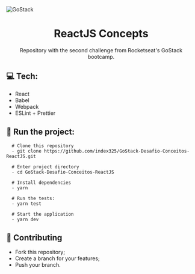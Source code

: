 <img alt="GoStack" src="https://storage.googleapis.com/golden-wind/bootcamp-gostack/header-desafios.png" />
<h1 align=center>ReactJS Concepts</h1>
<p align="center">Repository with the second challenge from Rocketseat's GoStack bootcamp.</p>

## :computer: Tech:
- React
- Babel
- Webpack
- ESLint + Prettier

## :running: Run the project:
```shell
  # Clone this repository
  - git clone https://github.com/index325/GoStack-Desafio-Conceitos-ReactJS.git
  
  # Enter project directory
  - cd GoStack-Desafio-Conceitos-ReactJS
  
  # Install dependencies
  - yarn
  
  # Run the tests:
  - yarn test
  
  # Start the application
  - yarn dev
```

## :fork_and_knife: Contributing
- Fork this repository;
- Create a branch for your features;
- Push your branch.
